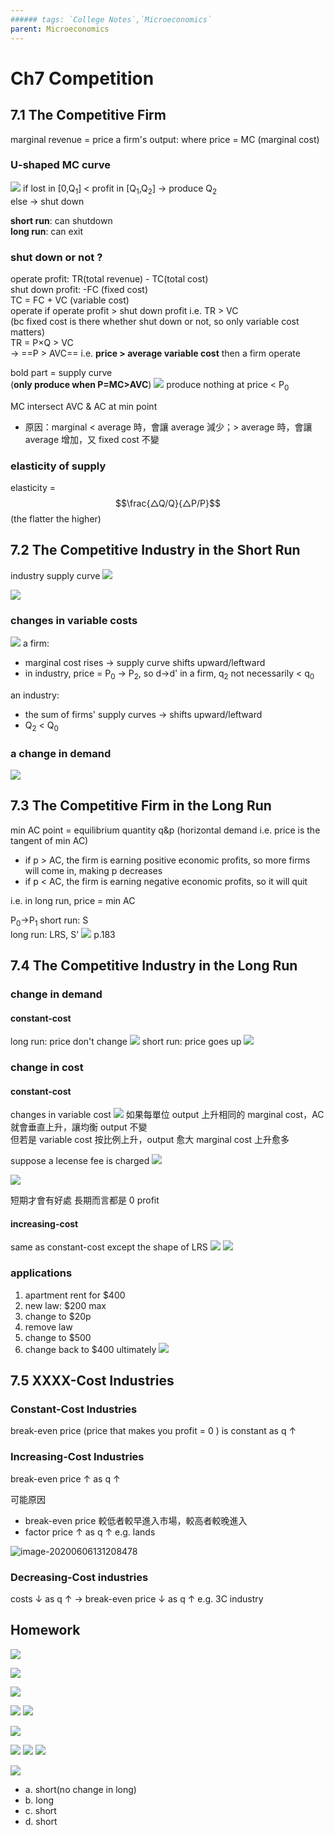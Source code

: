 ```yaml
---
###### tags: `College Notes`,`Microeconomics`
parent: Microeconomics
---
```

# Ch7 Competition

## 7.1 The Competitive Firm
marginal revenue = price
a firm's output: where price = MC (marginal cost)

### U-shaped MC curve

![](https://i.imgur.com/XDSXwX0.png)
if lost in [0,Q<sub>1</sub>] < profit in [Q<sub>1</sub>,Q<sub>2</sub>] → produce Q<sub>2</sub>  
else → shut down

**short run**: can shutdown  
**long run**: can exit

### shut down or not ?
operate profit: TR(total revenue) - TC(total cost)  
shut down profit: -FC (fixed cost)  
TC = FC + VC (variable cost)  
operate if operate profit > shut down profit i.e. TR > VC  
(bc fixed cost is there whether shut down or not, so only variable cost matters)  
TR = P×Q > VC  
→ ==P > AVC== i.e. **price > average variable cost** then a firm operate

bold part = supply curve  
(**only produce when P=MC>AVC**)
![](https://i.imgur.com/UePlKID.png)
produce nothing at price < P<sub>0</sub>

MC intersect AVC & AC at min point
- 原因：marginal < average 時，會讓 average 減少；> average 時，會讓 average 增加，又 fixed cost 不變

### elasticity of supply
<!-- elasticity = $$\frac{\frac{△Q}{Q}}{\frac{△P}{P}}$$ -->
elasticity = $$\frac{△Q/Q}{△P/P}$$
(the flatter the higher)
<!-- $$(1+3)/3$$
\\\[display\\\]
\[70/2\]
<!-- $x_{1,2} = \frac{-b \pm \sqrt{b^2-4ac}}{2b}.$
$$\frac{3}{4}$$ -->

## 7.2 The Competitive Industry in the Short Run

industry supply curve
![](https://i.imgur.com/KeH1iqT.png)

![](https://i.imgur.com/nkmkqC8.png)

### changes in variable costs
![](https://i.imgur.com/NbGg2Ty.png)
a firm:  
- marginal cost rises → supply curve shifts upward/leftward
- in industry, price = P<sub>0</sub> → P<sub>2</sub>, so d→d' in a firm, q<sub>2</sub> not necessarily < q<sub>0</sub>  

an industry:  
- the sum of firms' supply curves → shifts upward/leftward  
- Q<sub>2</sub> < Q<sub>0</sub>

### a change in demand
![](https://i.imgur.com/CaDdIKy.png)

## 7.3 The Competitive Firm in the Long Run
min AC point = equilibrium quantity q&p (horizontal demand i.e. price is the tangent of min AC)
- if p > AC, the firm is earning positive economic profits, so more firms will come in, making p decreases
- if p < AC, the firm is earning negative economic profits, so it will quit

i.e. in long run, price = min AC

P<sub>0</sub>→P<sub>1</sub>
short run: S  
long run: LRS, S'
![](https://i.imgur.com/XH1UndZ.png)
p.183

## 7.4 The Competitive Industry in the Long Run

### change in demand 
#### constant-cost
long run: price don't change
![](https://i.imgur.com/GREULXc.png)
short run: price goes up
![](https://i.imgur.com/1bicQPe.png)

### change in cost
#### constant-cost
changes in variable cost
![](https://i.imgur.com/VmEEeOS.png)
如果每單位 output 上升相同的 marginal cost，AC 就會垂直上升，讓均衡 output 不變  
但若是 variable cost 按比例上升，output 愈大 marginal cost 上升愈多

suppose a lecense fee is charged
![](https://i.imgur.com/TNV1nS7.jpg)

![](https://i.imgur.com/xUR2fY2.jpg)

短期才會有好處
長期而言都是 0 profit

#### increasing-cost
same as constant-cost except the shape of LRS
![](https://i.imgur.com/grWN56e.png)
![](https://i.imgur.com/MhJ0a1L.png)

### applications
1. apartment rent for $400
2. new law: $200 max
3. change to $20p
4. remove law
5. change to $500
6. change back to $400 ultimately
![](https://i.imgur.com/3hgOhBx.jpg)

## 7.5 XXXX-Cost Industries

### Constant-Cost Industries

break-even price (price that makes you profit = 0 ) is constant as q ↑

### Increasing-Cost Industries

break-even price ↑ as q ↑

可能原因

- break-even price 較低者較早進入市場，較高者較晚進入
- factor price ↑ as q ↑ e.g. lands

![image-20200606131208478](https://i.loli.net/2020/06/06/lVpRd8n7ZFKahUw.png)

### Decreasing-Cost industries

costs ↓ as q ↑ → break-even price ↓ as q ↑ e.g. 3C industry

## Homework

![](https://i.imgur.com/yQtyBHK.png)

![](https://i.imgur.com/TbYvXoE.png)

![](https://i.imgur.com/sIwnlCB.png)

![](https://i.imgur.com/NPRtxmv.png)
![](https://i.imgur.com/tEhSZyV.png)

![](https://i.imgur.com/xLF2vn9.png)

![](https://i.imgur.com/bQcTlaz.jpg)
![](https://i.imgur.com/G26uznC.jpg)
![](https://i.imgur.com/5h1CIgR.jpg)

![](https://i.imgur.com/ujP8xXV.jpg)
- a. short(no change in long)
- b. long  
- c. short  
- d. short